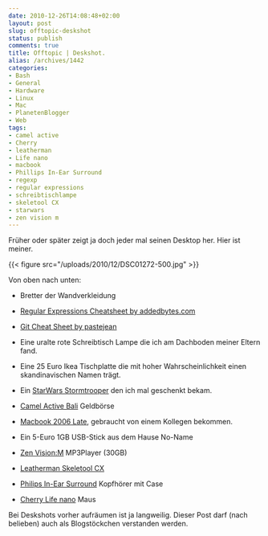 ```yaml
---
date: 2010-12-26T14:08:48+02:00
layout: post
slug: offtopic-deskshot
status: publish
comments: true
title: Offtopic | Deskshot.
alias: /archives/1442
categories:
- Bash
- General
- Hardware
- Linux
- Mac
- PlanetenBlogger
- Web
tags:
- camel active
- Cherry
- leatherman
- Life nano
- macbook
- Phillips In-Ear Surround
- regexp
- regular expressions
- schreibtischlampe
- skeletool CX
- starwars
- zen vision m
---
```


Früher oder später zeigt ja doch jeder mal seinen Desktop her. Hier ist meiner.

{{< figure src="/uploads/2010/12/DSC01272-500.jpg" >}}

Von oben nach unten:

	
  * Bretter der Wandverkleidung

	
  * [Regular Expressions Cheatsheet by addedbytes.com](http://www.addedbytes.com/cheat-sheets/download/regular-expressions-cheat-sheet-v1.pdf)

	
  * [Git Cheat Sheet by pastejean](https://github.com/pastjean/git-cheat-sheet)

	
  * Eine uralte rote Schreibtisch Lampe die ich am Dachboden meiner Eltern fand.

	
  * Eine 25 Euro Ikea Tischplatte die mit hoher Wahrscheinlichkeit einen skandinavischen Namen trägt.

	
  * Ein [StarWars Stormtrooper](http://www.amazon.de/Star-Wars-Spacetrooper-Legacy-Collection/dp/B002NZ7CLU/ref=sr_1_24?s=toys&ie=UTF8&qid=1293364401&sr=1-24) den ich mal geschenkt bekam.

	
  * [Camel Active Bali](http://www.amazon.de/camel-active-Geldb%C3%B6rse-braun-5x2x8/dp/B0014VXDQ2/ref=sr_1_24?ie=UTF8&qid=1293365047&sr=8-24) Geldbörse

	
  * [Macbook 2006 Late](https://support.apple.com/specs/macbook/macbook_late_2006.html), gebraucht von einem Kollegen bekommen.

	
  * Ein 5-Euro 1GB USB-Stick aus dem Hause No-Name

	
  * [Zen Vision:M](http://www.amazon.de/Creative-Vision-Tragbarer-MP3-Player-schwarz/dp/B000E3U4JU/ref=sr_1_1?ie=UTF8&qid=1293364747&sr=8-1) MP3Player (30GB)

	
  * [Leatherman Skeletool CX](http://www.leatherman.com/products/product.asp?id=3&f=6&c=1)

	
  * [Philips In-Ear Surround](http://www.amazon.de/Philips--Ear-Kopfh%C3%B6rer-Virtual-Surround-schwarz/dp/B002KK60UC/ref=sr_1_8?s=ce-de&ie=UTF8&qid=1293365143&sr=1-8) Kopfhörer mit Case

	
  * [Cherry Life nano](http://www.amazon.de/Cherry-Life-Laser-Notebookmaus-schnurlos-schwarz/dp/B001E2SUSM) Maus


Bei Deskshots vorher aufräumen ist ja langweilig. Dieser Post darf (nach belieben) auch als Blogstöckchen verstanden werden.
